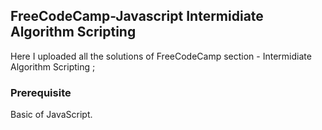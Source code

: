 ## FreeCodeCamp-Javascript Intermidiate Algorithm Scripting

Here I uploaded all the solutions of FreeCodeCamp section - Intermidiate Algorithm Scripting ;

### Prerequisite 
   Basic of JavaScript.
